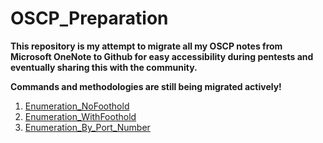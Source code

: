 # OSCP_Preparation

**This repository is my attempt to migrate all my OSCP notes from Microsoft OneNote to Github for easy accessibility during pentests and eventually sharing this with the community.**

**Commands and methodologies are still being migrated actively!**

1. [Enumeration_NoFoothold](https://github.com/DarioBeneventi/OSCP_Preparation/blob/main/Enumeration_NoFoothold/README.md)
2. [Enumeration_WithFoothold](https://github.com/DarioBeneventi/OSCP_Preparation/blob/main/Enumeration_WithFoothold/README.md)
3. [Enumeration_By_Port_Number](https://github.com/DarioBeneventi/OSCP_Preparation/blob/main/Enumeration_By_Port_Number/README.md)
